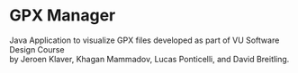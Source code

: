 # GPX Manager

Java Application to visualize GPX files developed as part of VU Software Design Course  
by Jeroen Klaver, Khagan Mammadov, Lucas Ponticelli, and David Breitling.
